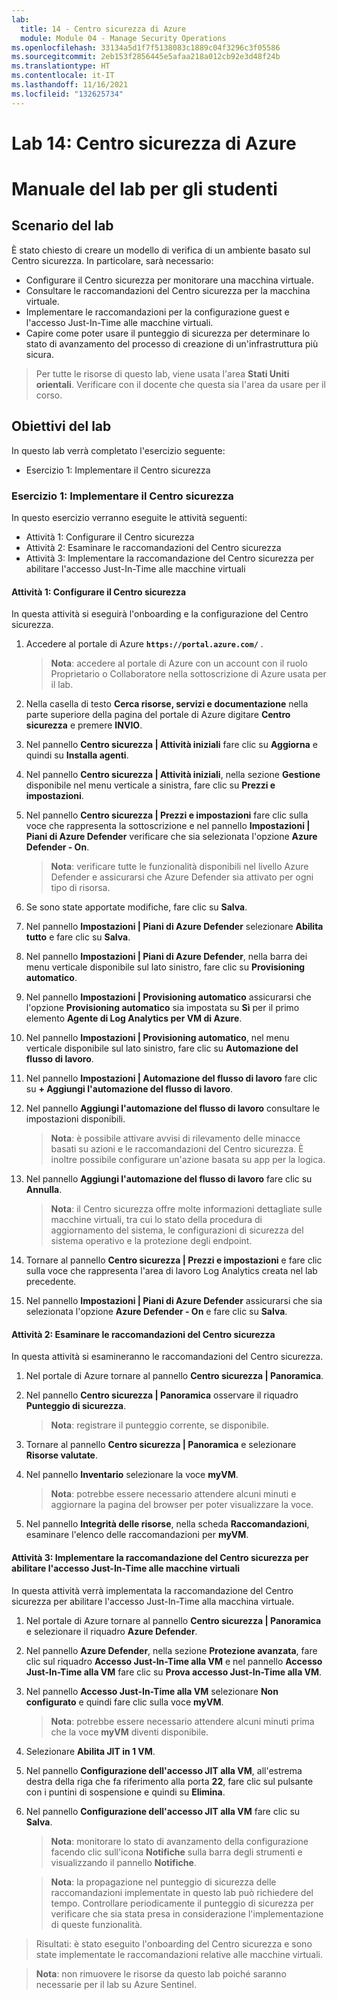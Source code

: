 ```yaml
---
lab:
  title: 14 - Centro sicurezza di Azure
  module: Module 04 - Manage Security Operations
ms.openlocfilehash: 33134a5d1f7f5138083c1889c04f3296c3f05586
ms.sourcegitcommit: 2eb153f2856445e5afaa218a012cb92e3d48f24b
ms.translationtype: HT
ms.contentlocale: it-IT
ms.lasthandoff: 11/16/2021
ms.locfileid: "132625734"
---
```

# <a name="lab-14-azure-security-center"></a>Lab 14: Centro sicurezza di Azure
# <a name="student-lab-manual"></a>Manuale del lab per gli studenti

## <a name="lab-scenario"></a>Scenario del lab

È stato chiesto di creare un modello di verifica di un ambiente basato sul Centro sicurezza. In particolare, sarà necessario:

- Configurare il Centro sicurezza per monitorare una macchina virtuale.
- Consultare le raccomandazioni del Centro sicurezza per la macchina virtuale.
- Implementare le raccomandazioni per la configurazione guest e l'accesso Just-In-Time alle macchine virtuali. 
- Capire come poter usare il punteggio di sicurezza per determinare lo stato di avanzamento del processo di creazione di un'infrastruttura più sicura.

> Per tutte le risorse di questo lab, viene usata l'area **Stati Uniti orientali**. Verificare con il docente che questa sia l'area da usare per il corso. 

## <a name="lab-objectives"></a>Obiettivi del lab

In questo lab verrà completato l'esercizio seguente:

- Esercizio 1: Implementare il Centro sicurezza

### <a name="exercise-1-implement-security-center"></a>Esercizio 1: Implementare il Centro sicurezza

In questo esercizio verranno eseguite le attività seguenti:

- Attività 1: Configurare il Centro sicurezza
- Attività 2: Esaminare le raccomandazioni del Centro sicurezza
- Attività 3: Implementare la raccomandazione del Centro sicurezza per abilitare l'accesso Just-In-Time alle macchine virtuali

#### <a name="task-1-configure-security-center"></a>Attività 1: Configurare il Centro sicurezza

In questa attività si eseguirà l'onboarding e la configurazione del Centro sicurezza.

1. Accedere al portale di Azure **`https://portal.azure.com/`** .

    >**Nota**: accedere al portale di Azure con un account con il ruolo Proprietario o Collaboratore nella sottoscrizione di Azure usata per il lab.

1. Nella casella di testo **Cerca risorse, servizi e documentazione** nella parte superiore della pagina del portale di Azure digitare **Centro sicurezza** e premere **INVIO**.

1. Nel pannello **Centro sicurezza \| Attività iniziali** fare clic su **Aggiorna** e quindi su **Installa agenti**.
     
1. Nel pannello **Centro sicurezza \| Attività iniziali**, nella sezione **Gestione** disponibile nel menu verticale a sinistra, fare clic su **Prezzi e impostazioni**.

1. Nel pannello **Centro sicurezza \| Prezzi e impostazioni** fare clic sulla voce che rappresenta la sottoscrizione e nel pannello **Impostazioni \| Piani di Azure Defender** verificare che sia selezionata l'opzione **Azure Defender - On**. 

    >**Nota**: verificare tutte le funzionalità disponibili nel livello Azure Defender e assicurarsi che Azure Defender sia attivato per ogni tipo di risorsa. 

1. Se sono state apportate modifiche, fare clic su **Salva**.

1. Nel pannello **Impostazioni \| Piani di Azure Defender** selezionare **Abilita tutto** e fare clic su **Salva**.

1. Nel pannello **Impostazioni \| Piani di Azure Defender**, nella barra dei menu verticale disponibile sul lato sinistro, fare clic su **Provisioning automatico**.

1. Nel pannello **Impostazioni \| Provisioning automatico** assicurarsi che l'opzione **Provisioning automatico** sia impostata su **Sì** per il primo elemento **Agente di Log Analytics per VM di Azure**. 

1. Nel pannello **Impostazioni \| Provisioning automatico**, nel menu verticale disponibile sul lato sinistro, fare clic su **Automazione del flusso di lavoro**.

1. Nel pannello **Impostazioni \| Automazione del flusso di lavoro** fare clic su **+ Aggiungi l'automazione del flusso di lavoro**.

1. Nel pannello **Aggiungi l'automazione del flusso di lavoro** consultare le impostazioni disponibili. 

    >**Nota**: è possibile attivare avvisi di rilevamento delle minacce basati su azioni e le raccomandazioni del Centro sicurezza. È inoltre possibile configurare un'azione basata su app per la logica. 

1. Nel pannello **Aggiungi l'automazione del flusso di lavoro** fare clic su **Annulla**.

    >**Nota**: il Centro sicurezza offre molte informazioni dettagliate sulle macchine virtuali, tra cui lo stato della procedura di aggiornamento del sistema, le configurazioni di sicurezza del sistema operativo e la protezione degli endpoint.

1. Tornare al pannello **Centro sicurezza \| Prezzi e impostazioni** e fare clic sulla voce che rappresenta l'area di lavoro Log Analytics creata nel lab precedente.

1. Nel pannello **Impostazioni \| Piani di Azure Defender** assicurarsi che sia selezionata l'opzione **Azure Defender - On** e fare clic su **Salva**.


#### <a name="task-2-review-the-security-center-recommendation"></a>Attività 2: Esaminare le raccomandazioni del Centro sicurezza

In questa attività si esamineranno le raccomandazioni del Centro sicurezza. 

1. Nel portale di Azure tornare al pannello **Centro sicurezza \| Panoramica**. 

1. Nel pannello **Centro sicurezza \| Panoramica** osservare il riquadro **Punteggio di sicurezza**.

    >**Nota**: registrare il punteggio corrente, se disponibile.

1. Tornare al pannello **Centro sicurezza \| Panoramica**  e selezionare **Risorse valutate**.

1. Nel pannello **Inventario** selezionare la voce **myVM**.

    >**Nota**: potrebbe essere necessario attendere alcuni minuti e aggiornare la pagina del browser per poter visualizzare la voce.
    
1. Nel pannello **Integrità delle risorse**, nella scheda **Raccomandazioni**, esaminare l'elenco delle raccomandazioni per **myVM**.


#### <a name="task-3-implement-the-security-center-recommendation-to-enable-just-in-time-vm-access"></a>Attività 3: Implementare la raccomandazione del Centro sicurezza per abilitare l'accesso Just-In-Time alle macchine virtuali

In questa attività verrà implementata la raccomandazione del Centro sicurezza per abilitare l'accesso Just-In-Time alla macchina virtuale. 

1. Nel portale di Azure tornare al pannello **Centro sicurezza \| Panoramica** e selezionare il riquadro **Azure Defender**.

1. Nel pannello **Azure Defender**, nella sezione **Protezione avanzata**, fare clic sul riquadro **Accesso Just-In-Time alla VM** e nel pannello **Accesso Just-In-Time alla VM** fare clic su **Prova accesso Just-In-Time alla VM**.

1. Nel pannello **Accesso Just-In-Time alla VM** selezionare **Non configurato** e quindi fare clic sulla voce **myVM**.

    >**Nota**: potrebbe essere necessario attendere alcuni minuti prima che la voce **myVM** diventi disponibile.

1. Selezionare **Abilita JIT in 1 VM**.

1. Nel pannello **Configurazione dell'accesso JIT alla VM**, all'estrema destra della riga che fa riferimento alla porta **22**, fare clic sul pulsante con i puntini di sospensione e quindi su **Elimina**.

1. Nel pannello **Configurazione dell'accesso JIT alla VM** fare clic su **Salva**.

    >**Nota**: monitorare lo stato di avanzamento della configurazione facendo clic sull'icona **Notifiche** sulla barra degli strumenti e visualizzando il pannello **Notifiche**. 

    >**Nota**: la propagazione nel punteggio di sicurezza delle raccomandazioni implementate in questo lab può richiedere del tempo. Controllare periodicamente il punteggio di sicurezza per verificare che sia stata presa in considerazione l'implementazione di queste funzionalità. 

> Risultati: è stato eseguito l'onboarding del Centro sicurezza e sono state implementate le raccomandazioni relative alle macchine virtuali. 


>**Nota**: non rimuovere le risorse da questo lab poiché saranno necessarie per il lab su Azure Sentinel.
